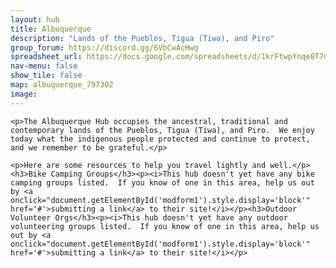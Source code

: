 ```yaml
---
layout: hub
title: Albuquerque
description: "Lands of the Pueblos, Tigua (Tiwa), and Piro"
group_forum: https://discord.gg/6VbCwAcHwg
spreadsheet_url: https://docs.google.com/spreadsheets/d/1krFtwpYnqe8T7mCaAVJzsqxe_CYDAIbQKwoLMMPZc3k/gviz/tq?tqx=out:json&sheet=albuquerque
nav-menu: false
show_tile: false
map: albuquerque_797302
image: 
---
```

    
    <p>The Albuquerque Hub occupies the ancestral, traditional and contemporary lands of the Pueblos, Tigua (Tiwa), and Piro.  We enjoy today what the indigenous people protected and continue to protect, and we remember to be grateful.</p>
    
    <p>Here are some resources to help you travel lightly and well.</p>
    <h3>Bike Camping Groups</h3><p><i>This hub doesn't yet have any bike camping groups listed.  If you know of one in this area, help us out by <a onclick="document.getElementById('modform1').style.display='block'" href='#'>submitting a link</a> to their site!</i></p><h3>Outdoor Volunteer Orgs</h3><p><i>This hub doesn't yet have any outdoor volunteering groups listed.  If you know of one in this area, help us out by <a onclick="document.getElementById('modform1').style.display='block'" href='#'>submitting a link</a> to their site!</i></p>